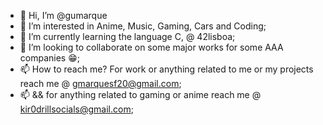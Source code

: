- 👋 Hi, I’m @gumarque
- 👀 I’m interested in Anime, Music, Gaming, Cars and Coding;
- 🌱 I’m currently learning the language C, @ 42lisboa;
- 💞️ I’m looking to collaborate on some major works for some AAA companies 😁;
- 📫 How to reach me? For work or anything related to me or my projects reach me @ gmarquesf20@gmail.com;
- 📫 && for anything related to gaming or anime reach me @ kir0drillsocials@gmail.com;

<!---
gumarque/gumarque is a ✨ special ✨ repository because its `README.md` (this file) appears on your GitHub profile.
You can click the Preview link to take a look at your changes.
--->
